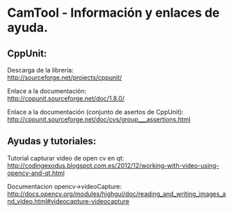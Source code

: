 CamTool - Información y enlaces de ayuda.
=========================================

CppUnit:
--------

Descarga de la librería: <br>
http://sourceforge.net/projects/cppunit/ <br>

Enlace a la documentación: <br>
http://cppunit.sourceforge.net/doc/1.8.0/ <br>

Enlace a la documentación (conjunto de asertos de CppUnit): <br>
http://cppunit.sourceforge.net/doc/cvs/group___assertions.html <br>


Ayudas y tutoriales:
--------------------

Tutorial capturar video de open cv en qt:<br>
http://codingexodus.blogspot.com.es/2012/12/working-with-video-using-opencv-and-qt.html<br>

Documentacion opencv->videoCapture:
http://docs.opencv.org/modules/highgui/doc/reading_and_writing_images_and_video.html#videocapture-videocapture
